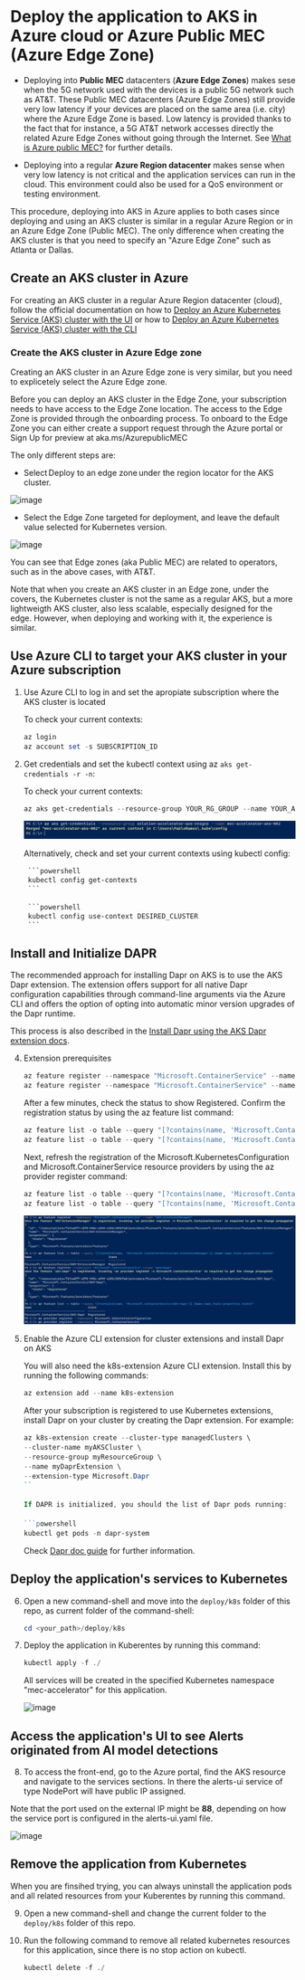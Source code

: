 # Deploy the application to AKS in Azure cloud or Azure Public MEC (Azure Edge Zone)

- Deploying into **Public MEC** datacenters (**Azure Edge Zones**) makes sese when the 5G network used with the devices is a public 5G network such as AT&T. These Public MEC datacenters (Azure Edge Zones) still provide very low latency if your devices are placed on the same area (i.e. city) where the Azure Edge Zone is based. Low latency is provided thanks to the fact that for instance, a 5G AT&T network accesses directly the related Azure Edge Zones without going through the Internet.  See [What is Azure public MEC?](https://learn.microsoft.com/en-us/azure/public-multi-access-edge-compute-mec/overview) for further details.

- Deploying into a regular **Azure Region datacenter** makes sense when very low latency is not critical and the application services can run in the cloud. This environment could also be used for a QoS environment or testing environment.

This procedure, deploying into AKS in Azure applies to both cases since deploying and using an AKS cluster is similar in a regular Azure Region or in an Azure Edge Zone (Public MEC). The only difference when creating the AKS cluster is that you need to specify an "Azure Edge Zone" such as Atlanta or Dallas.

## Create an AKS cluster in Azure

For creating an AKS cluster in a regular Azure Region datacenter (cloud), follow the official documentation on how to [Deploy an Azure Kubernetes Service (AKS) cluster with the UI](https://learn.microsoft.com/en-us/azure/aks/learn/quick-kubernetes-deploy-portal?tabs=azure-cli#create-an-aks-cluster) or how to [Deploy an Azure Kubernetes Service (AKS) cluster with the CLI](https://learn.microsoft.com/en-us/azure/aks/tutorial-kubernetes-deploy-cluster?tabs=azure-cli)

### Create the AKS cluster in Azure Edge zone

Creating an AKS cluster in an Azure Edge zone is very similar, but you need to explicetely select the Azure Edge zone.

Before you can deploy an AKS cluster in the Edge Zone, your subscription needs to have access to the Edge Zone location. The access to the Edge Zone is provided through the onboarding process. To onboard to the Edge Zone you can either create a support request through the Azure portal or Sign Up for preview at aka.ms/AzurepublicMEC 

The only different steps are:

- Select Deploy to an edge zone under the region locator for the AKS cluster. 

![image](https://user-images.githubusercontent.com/1712635/228965879-8c8a4157-88cf-4c74-9f01-6834b50548e1.png)

- Select the Edge Zone targeted for deployment, and leave the default value selected for Kubernetes version. 

![image](https://user-images.githubusercontent.com/1712635/228966018-3bf38cad-013b-4fc3-a111-ebc0bff63bd4.png)

You can see that Edge zones (aka Public MEC) are related to operators, such as in the above cases, with AT&T.

Note that when you create an AKS cluster in an Edge zone, under the covers, the Kubernetes cluster is not the same as a regular AKS, but a more lightweigth AKS cluster, also less scalable, especially designed for the edge. However, when deploying and working with it, the experience is similar.

## Use Azure CLI to target your AKS cluster in your Azure subscription

1. Use Azure CLI to log in and set the apropiate subscription where the AKS cluster is located

    To check your current contexts:

    ```powershell
    az login
    az account set -s SUBSCRIPTION_ID
    ```

2. Get credentials and set the kubectl context using az `aks get-credentials -r -n`:

    To check your current contexts:

    ```powershell
    az aks get-credentials --resource-group YOUR_RG_GROUP --name YOUR_AKS_NAME
    ```

    ![kubectl minikube context](/docs/imgs/deploy/aks1.png)


    Alternatively, check and set your current contexts using kubectl config:

        ```powershell
        kubectl config get-contexts
        ```

        ```powershell
        kubectl config use-context DESIRED_CLUSTER
        ```

## Install and Initialize DAPR

The recommended approach for installing Dapr on AKS is to use the AKS Dapr extension. The extension offers support for all native Dapr configuration capabilities through command-line arguments via the Azure CLI and offers the option of opting into automatic minor version upgrades of the Dapr runtime.

This process is also described in the [Install Dapr using the AKS Dapr extension 
docs](https://docs.dapr.io/operations/hosting/kubernetes/kubernetes-deploy/#install-with-dapr-cli). 

4. Extension prerequisites 

    ```powershell
    az feature register --namespace "Microsoft.ContainerService" --name "AKS-ExtensionManager"
    az feature register --namespace "Microsoft.ContainerService" --name "AKS-Dapr"
    ```
    
    After a few minutes, check the status to show Registered. Confirm the registration status by using the az feature list command:

    ```powershell
    az feature list -o table --query "[?contains(name, 'Microsoft.ContainerService/AKS-ExtensionManager')].{Name:name,State:properties.state}"
    az feature list -o table --query "[?contains(name, 'Microsoft.ContainerService/AKS-Dapr')].{Name:name,State:properties.state}"
    ```
    Next, refresh the registration of the Microsoft.KubernetesConfiguration and Microsoft.ContainerService resource providers by using the az provider register command:

    ```powershell
    az feature list -o table --query "[?contains(name, 'Microsoft.ContainerService/AKS-ExtensionManager')].{Name:name,State:properties.state}"
    az feature list -o table --query "[?contains(name, 'Microsoft.ContainerService/AKS-Dapr')].{Name:name,State:properties.state}"
    ```

    ![kubectl minikube context](/docs/imgs/deploy/aks2.png)


5. Enable the Azure CLI extension for cluster extensions and install Dapr on AKS

    You will also need the k8s-extension Azure CLI extension. Install this by running the following commands:
    
    ```powershell
    az extension add --name k8s-extension
    ```

    After your subscription is registered to use Kubernetes extensions, install Dapr on your cluster by creating the Dapr extension. For example:

    ```powershell
    az k8s-extension create --cluster-type managedClusters \
    --cluster-name myAKSCluster \
    --resource-group myResourceGroup \
    --name myDaprExtension \
    --extension-type Microsoft.Dapr
    ``
    
    If DAPR is initialized, you should the list of Dapr pods running:

    ```powershell
    kubectl get pods -n dapr-system
    ```
    
   Check [Dapr doc guide](https://docs.dapr.io/operations/hosting/kubernetes/cluster/setup-aks/) for further information.

## Deploy the application's services to Kubernetes

6. Open a new command-shell and move into the `deploy/k8s` folder of this repo, as current folder of the command-shell:

    ```powershell
    cd <your_path>/deploy/k8s
    ```

7. Deploy the application in Kuberentes by running this command:

    ```powershell
    kubectl apply -f ./
    ```

    All services will be created in the specified Kubernetes namespace "mec-accelerator" for this application.
    
    ![image](https://user-images.githubusercontent.com/1712635/219480144-75f3998d-998c-464d-bc8a-7e9a1a265a0e.png)


## Access the application's UI to see Alerts originated from AI model detections

8. To access the front-end, go to the Azure portal, find the AKS resource and navigate to the services sections. In there the alerts-ui service of type NodePort will have public IP assigned.

Note that the port used on the external IP might be **88**, depending on how the service port is configured in the alerts-ui.yaml file.

![image](https://user-images.githubusercontent.com/1712635/220746544-90e6e492-fd44-4f0b-8dc4-07661fc72558.png)

## Remove the application from Kubernetes 

When you are finsihed trying, you can always uninstall the application pods and all related resources from your Kuberentes by running this command.

9. Open a new command-shell and change the current folder to the `deploy/k8s` folder of this repo.

10. Run the following command to remove all related kubernetes resources for this application, since there is no stop action on kubectl.

    ```powershell
    kubectl delete -f ./
    ```




